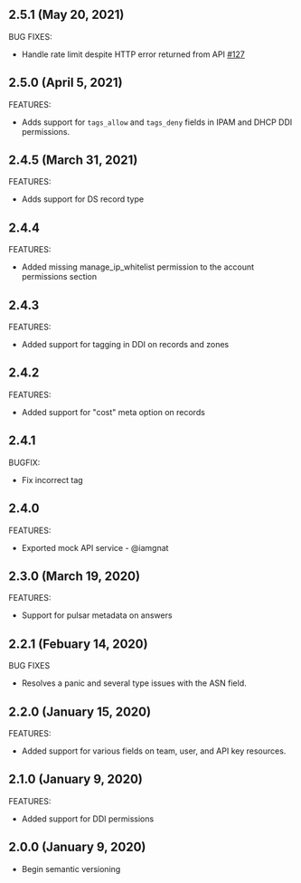## 2.5.1 (May 20, 2021)
BUG FIXES:
* Handle rate limit despite HTTP error returned from API [#127](https://github.com/ns1/ns1-go/pull/127)

## 2.5.0 (April 5, 2021)
FEATURES:
* Adds support for `tags_allow` and `tags_deny` fields in IPAM and DHCP DDI permissions.

## 2.4.5 (March 31, 2021)
FEATURES:
* Adds support for DS record type

## 2.4.4
FEATURES:
* Added missing manage_ip_whitelist permission to the account permissions section

## 2.4.3
FEATURES:
* Added support for tagging in DDI on records and zones

## 2.4.2
FEATURES:
* Added support for "cost" meta option on records

## 2.4.1
BUGFIX:
* Fix incorrect tag

## 2.4.0
FEATURES:
* Exported mock API service - @iamgnat

## 2.3.0 (March 19, 2020)
FEATURES:
* Support for pulsar metadata on answers

## 2.2.1 (Febuary 14, 2020)
BUG FIXES
- Resolves a panic and several type issues with the ASN field.

## 2.2.0 (January 15, 2020)
FEATURES:
* Added support for various fields on team, user, and API key resources.

## 2.1.0 (January 9, 2020)
FEATURES:
* Added support for DDI permissions

## 2.0.0 (January 9, 2020)

* Begin semantic versioning
